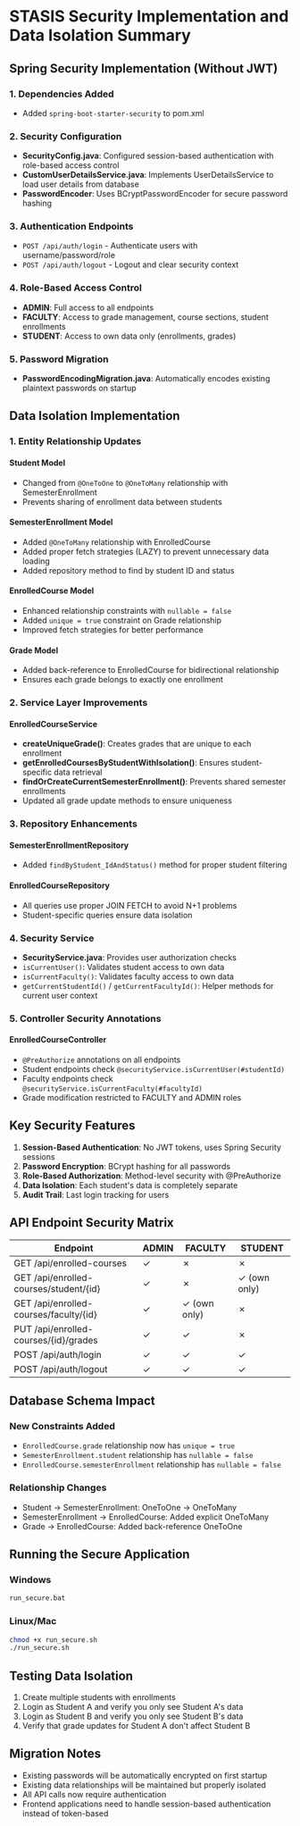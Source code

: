 # STASIS Security Implementation and Data Isolation Summary

## Spring Security Implementation (Without JWT)

### 1. Dependencies Added
- Added `spring-boot-starter-security` to pom.xml

### 2. Security Configuration
- **SecurityConfig.java**: Configured session-based authentication with role-based access control
- **CustomUserDetailsService.java**: Implements UserDetailsService to load user details from database
- **PasswordEncoder**: Uses BCryptPasswordEncoder for secure password hashing

### 3. Authentication Endpoints
- `POST /api/auth/login` - Authenticate users with username/password/role
- `POST /api/auth/logout` - Logout and clear security context

### 4. Role-Based Access Control
- **ADMIN**: Full access to all endpoints
- **FACULTY**: Access to grade management, course sections, student enrollments
- **STUDENT**: Access to own data only (enrollments, grades)

### 5. Password Migration
- **PasswordEncodingMigration.java**: Automatically encodes existing plaintext passwords on startup

## Data Isolation Implementation

### 1. Entity Relationship Updates

#### Student Model
- Changed from `@OneToOne` to `@OneToMany` relationship with SemesterEnrollment
- Prevents sharing of enrollment data between students

#### SemesterEnrollment Model
- Added `@OneToMany` relationship with EnrolledCourse
- Added proper fetch strategies (LAZY) to prevent unnecessary data loading
- Added repository method to find by student ID and status

#### EnrolledCourse Model
- Enhanced relationship constraints with `nullable = false`
- Added `unique = true` constraint on Grade relationship
- Improved fetch strategies for better performance

#### Grade Model
- Added back-reference to EnrolledCourse for bidirectional relationship
- Ensures each grade belongs to exactly one enrollment

### 2. Service Layer Improvements

#### EnrolledCourseService
- **createUniqueGrade()**: Creates grades that are unique to each enrollment
- **getEnrolledCoursesByStudentWithIsolation()**: Ensures student-specific data retrieval
- **findOrCreateCurrentSemesterEnrollment()**: Prevents shared semester enrollments
- Updated all grade update methods to ensure uniqueness

### 3. Repository Enhancements

#### SemesterEnrollmentRepository
- Added `findByStudent_IdAndStatus()` method for proper student filtering

#### EnrolledCourseRepository
- All queries use proper JOIN FETCH to avoid N+1 problems
- Student-specific queries ensure data isolation

### 4. Security Service
- **SecurityService.java**: Provides user authorization checks
- `isCurrentUser()`: Validates student access to own data
- `isCurrentFaculty()`: Validates faculty access to own data
- `getCurrentStudentId()` / `getCurrentFacultyId()`: Helper methods for current user context

### 5. Controller Security Annotations

#### EnrolledCourseController
- `@PreAuthorize` annotations on all endpoints
- Student endpoints check `@securityService.isCurrentUser(#studentId)`
- Faculty endpoints check `@securityService.isCurrentFaculty(#facultyId)`
- Grade modification restricted to FACULTY and ADMIN roles

## Key Security Features

1. **Session-Based Authentication**: No JWT tokens, uses Spring Security sessions
2. **Password Encryption**: BCrypt hashing for all passwords
3. **Role-Based Authorization**: Method-level security with @PreAuthorize
4. **Data Isolation**: Each student's data is completely separate
5. **Audit Trail**: Last login tracking for users

## API Endpoint Security Matrix

| Endpoint | ADMIN | FACULTY | STUDENT |
|----------|-------|---------|---------|
| GET /api/enrolled-courses | ✓ | ✗ | ✗ |
| GET /api/enrolled-courses/student/{id} | ✓ | ✗ | ✓ (own only) |
| GET /api/enrolled-courses/faculty/{id} | ✓ | ✓ (own only) | ✗ |
| PUT /api/enrolled-courses/{id}/grades | ✓ | ✓ | ✗ |
| POST /api/auth/login | ✓ | ✓ | ✓ |
| POST /api/auth/logout | ✓ | ✓ | ✓ |

## Database Schema Impact

### New Constraints Added
- `EnrolledCourse.grade` relationship now has `unique = true`
- `SemesterEnrollment.student` relationship has `nullable = false`
- `EnrolledCourse.semesterEnrollment` relationship has `nullable = false`

### Relationship Changes
- Student -> SemesterEnrollment: OneToOne → OneToMany
- SemesterEnrollment -> EnrolledCourse: Added explicit OneToMany
- Grade -> EnrolledCourse: Added back-reference OneToOne

## Running the Secure Application

### Windows
```bash
run_secure.bat
```

### Linux/Mac
```bash
chmod +x run_secure.sh
./run_secure.sh
```

## Testing Data Isolation

1. Create multiple students with enrollments
2. Login as Student A and verify you only see Student A's data
3. Login as Student B and verify you only see Student B's data
4. Verify that grade updates for Student A don't affect Student B

## Migration Notes

- Existing passwords will be automatically encrypted on first startup
- Existing data relationships will be maintained but properly isolated
- All API calls now require authentication
- Frontend applications need to handle session-based authentication instead of token-based
